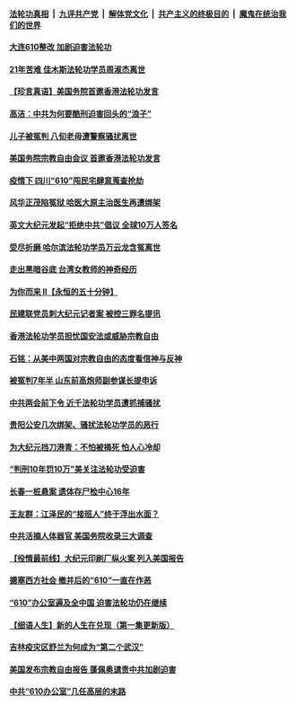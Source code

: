 ####  [法轮功真相](../../../../basic/blob/master/README.md?t=06190931) &nbsp;|&nbsp; [九评共产党](../../../../9ping.md/blob/master/README.md?t=06190931) &nbsp;|&nbsp; [解体党文化](../../../../jtdwh.md/blob/master/README.md?t=06190931)  &nbsp;|&nbsp; [共产主义的终极目的](../../../../gczydzjmd.md/blob/master/README.md?t=06190931) &nbsp;|&nbsp; [魔鬼在统治我们的世界](../../../../mgztzwmdsj.md/blob/master/README.md?t=06190931) 

#### [大连610整改 加剧迫害法轮功](../pages/prog424/a102874147.md?t=06190931) 

#### [21年苦难 佳木斯法轮功学员周淑杰离世](../pages/prog424/a102873864.md?t=06190931) 

#### [【珍言真语】美国务院首邀香港法轮功发言](../pages/prog424/a102872871.md?t=06190931) 

#### [高洁：中共为何要酷刑迫害回头的“浪子”](../pages/prog424/a102872551.md?t=06190931) 

#### [儿子被冤判 八旬老母遭警察骚扰离世](../pages/prog424/a102872174.md?t=06190931) 

#### [美国务院宗教自由会议 首邀香港法轮功发言](../pages/prog424/a102872317.md?t=06190931) 

#### [疫情下 四川“610”闯民宅肆意蒐查抢劫](../pages/prog424/a102872137.md?t=06190931) 

#### [风华正茂陷冤狱 哈医大原主治医生再遭绑架](../pages/prog424/a102872059.md?t=06190931) 

#### [英文大纪元发起“拒绝中共”倡议 全球10万人签名](../pages/prog424/a102871657.md?t=06190931) 

#### [受尽折磨 哈尔滨法轮功学员万云龙含冤离世](../pages/prog424/a102871320.md?t=06190931) 

#### [走出黑暗谷底 台湾女教师的神奇经历](../pages/prog424/a102871310.md?t=06190931) 

#### [为你而来 II【永恒的五十分钟】](../pages/prog424/a102865179.md?t=06190931) 

#### [民建联党员刺大纪元记者案 被控三罪名提讯](../pages/prog424/a102871169.md?t=06190931) 

#### [香港法轮功学员担忧国安法或威胁宗教自由](../pages/prog424/a102871017.md?t=06190931) 

#### [石铭：从美中两国对宗教自由的态度看信神与反神](../pages/prog424/a102870822.md?t=06190931) 

#### [被冤判7年半 山东前高炮师副参谋长提申诉](../pages/prog424/a102870742.md?t=06190931) 

#### [中共两会前下令 近千法轮功学员遭抓捕骚扰](../pages/prog424/a102870712.md?t=06190931) 

#### [贵阳公安几次绑架、骚扰法轮功学员的恶行](../pages/prog424/a102869179.md?t=06190931) 

#### [为大纪元挡刀港青：不怕被捅死 怕人心冷却](../pages/prog424/a102870231.md?t=06190931) 

#### [“判刑10年罚10万”美关注法轮功受迫害](../pages/prog424/a102870102.md?t=06190931) 

#### [长春一桩悬案 遗体存尸检中心16年](../pages/prog424/a102869995.md?t=06190931) 

#### [王友群：江泽民的“接班人”终于浮出水面？](../pages/prog424/a102870047.md?t=06190931) 

#### [中共活摘人体器官 美国务院收录三大调查](../pages/prog424/a102869803.md?t=06190931) 

#### [【役情最前线】大纪元印刷厂纵火案 列入美国报告](../pages/prog424/a102869800.md?t=06190931) 

#### [搪塞西方社会 撤并后的“610”一直在作恶](../pages/prog424/a102869186.md?t=06190931) 

#### [“610”办公室遍及全中国 迫害法轮功仍在继续](../pages/prog424/a102868649.md?t=06190931) 

#### [【细语人生】新的人生在兑现（第一集更新版）](../pages/prog424/a102868323.md?t=06190931) 

#### [吉林疫灾区舒兰为何成为“第二个武汉”](../pages/prog424/a102868392.md?t=06190931) 

#### [美国发布宗教自由报告 蓬佩奥谴责中共加剧迫害](../pages/prog424/a102868318.md?t=06190931) 

#### [中共“610办公室”几任高层的末路](../pages/prog424/a102868197.md?t=06190931) 

